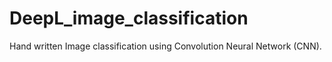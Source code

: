 # DeepL_image_classification
Hand written Image classification using Convolution Neural Network (CNN).
